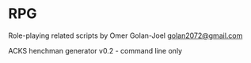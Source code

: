 # RPG
Role-playing related scripts by Omer Golan-Joel
golan2072@gmail.com

ACKS henchman generator v0.2 - command line only
